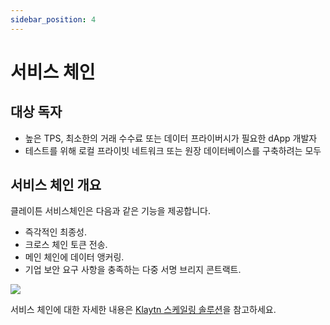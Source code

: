 ```yaml
---
sidebar_position: 4
---
```


# 서비스 체인

## 대상 독자 <a id="intended-audience"></a>

- 높은 TPS, 최소한의 거래 수수료 또는 데이터 프라이버시가 필요한 dApp 개발자  
- 테스트를 위해 로컬 프라이빗 네트워크 또는 원장 데이터베이스를 구축하려는 모두

## 서비스 체인 개요 <a id="service-chain-overview"></a>

클레이튼 서비스체인은 다음과 같은 기능을 제공합니다.

- 즉각적인 최종성.
- 크로스 체인 토큰 전송.
- 메인 체인에 데이터 앵커링.
- 기업 보안 요구 사항을 충족하는 다중 서명 브리지 콘트랙트.

![](/img/nodes/sc_connection.png)


서비스 체인에 대한 자세한 내용은 [Klaytn 스케일링 솔루션](../../learn/scaling-solutions.md)을 참고하세요.
